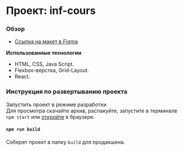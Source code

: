 # Проект: inf-cours

### Обзор

* [Ссылка на макет в Figma](https://www.figma.com/file/cihW9CA8lFMbOkEl1ECXiM/тестов90?node-id=0%3A1&t=IvBRjlIqJThyUx5r-0)

**Использованные технологии**

* HTML, CSS, Java Script.
* Flexbox-верстка, Grid-Layout.
* React.

### Инструкция по развертыванию проекта

Запустить проект в режиме разработки
<br>
Для просмотра скачайте архив, распакуйте, запустите в терминале     
`npm start` или [откройте](https://innaromanova.github.io/inf-cours/) в браузере.

#### `npm run build`

Соберет проект в папку `build` для продакшена.
<br />